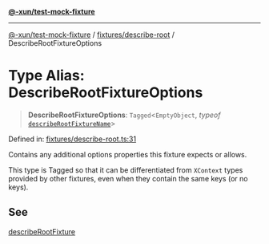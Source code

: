 [**@-xun/test-mock-fixture**](../../../README.md)

***

[@-xun/test-mock-fixture](../../../README.md) / [fixtures/describe-root](../README.md) / DescribeRootFixtureOptions

# Type Alias: DescribeRootFixtureOptions

> **DescribeRootFixtureOptions**: `Tagged`\<`EmptyObject`, *typeof* [`describeRootFixtureName`](../variables/describeRootFixtureName.md)\>

Defined in: [fixtures/describe-root.ts:31](https://github.com/Xunnamius/test-utils/blob/beb85e0df50e813590ae799295cdbfb96ea92ab4/packages/test-mock-fixture/src/fixtures/describe-root.ts#L31)

Contains any additional options properties this fixture expects or allows.

This type is Tagged so that it can be differentiated from `XContext`
types provided by other fixtures, even when they contain the same keys (or no
keys).

## See

[describeRootFixture](../functions/describeRootFixture.md)
